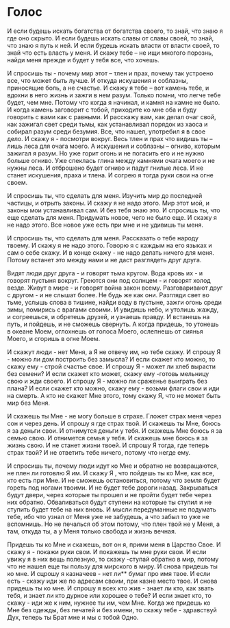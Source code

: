 ﻿# Голос

И если будешь искать богатства от богатства своего, то знай, что знаю я где оно скрыто. И если будешь искать славы от славы своей, то знай, что знаю я путь к ней. И если будешь искать власти от власти своей, то знай что есть власть у меня. И скажу тебе – не ищи многого порознь, найди меня прежде и будет у тебя все, что хочешь.



И спросишь ты - почему мир этот – тлен и прах, почему так устроено все, что может быть лучше. И откуда искушения и соблазны, приносящие боль, а не счастье. И скажу я тебе – вот камень тебе, и вдохни в него жизнь и зажги в нем разум. Только помни, что легче тебе будет, чем мне. Потому что когда я начинал, и камня на камне не было. И когда камень заговорит с тобой, приходите ко мне оба и буду говорить с вами как с равными. И расскажу вам, как делал очаг свой, как зажигал свет среди тьмы, как устанавливал порядок из хаоса и собирал разум среди безумия. Все, что нашел, употребил я в свое дело. И скажу я - посмотри вокруг. Весь тлен и прах что видишь ты – лишь леса для очага моего. А искушения и соблазны – огниво, которым зажигал я разум. Но уже горит огонь и не погасить его и не нужно больше огниво. Уже спеклась глина между камнями очага моего и не нужны леса. И отброшено будет огниво и падут гнилые леса. И не станет искушения, праха и тлена. И согрею я тогда руки свои на огне своем.

И спросишь ты, что сделать для меня. Изучить мир до последней частицы, и отрыть законы. И скажу я не надо этого. Мир этот мой, и законы мои устанавливал сам. И без тебя знаю это. И спросишь ты, что еще сделать для меня. Придумать новое, чего не было еще. И скажу я не надо этого. Все новое уже есть при мне и не удивишь ты меня.

И спросишь ты, что сделать для меня. Рассказать о тебе народу твоему. И скажу я не надо этого. Говорю я с каждым на его языках и сам о себе скажу. И в конце скажу - не надо делать ничего для меня. Потому встанет это между нами и не даст разглядеть друг друга. 

Видят люди друг друга - и говорят тьма кругом. Вода кровь их - и говорят пустыня вокруг. Греются они под солнцем - и говорят холод везде. Живут в мире - и говорят война закон всему. Разговаривают друг с другом - и не слышат более. Не будь же как они. Разгляди свет во тьме, услышь слова в тишине, найди воду в пустыне, зажги огонь среди зимы, помирись с врагами своими. И увидишь небо, и утолишь жажду, и согреешься, и обретешь друзей, и узнаешь правду. И встанешь на путь, и пойдешь, и не сможешь свернуть. А когда придешь, то утонешь в океане Моем, оглохнешь от голоса Моего, ослепнешь от сиянья Моего, и сгоришь в огне Моем.


И скажут люди - нет Меня, а Я не отвечу им, но тебе скажу. И спрошу Я - можно ли дом построить без замысла? И если скажет кто можно, то скажу ему - строй счастье свое. И спрошу Я - может ли хлеб вырасти без семени? И если скажет кто может, скажу ему -готовь мельницу свою и жди своего. И спрошу Я - можно ли сраженье выиграть без плана? И если скажет кто можно, скажу ему - возьми флаги свои и иди на смерть. А кто не скажет Мне этого, тому скажу Я, что не может быть мир без Меня.

И скажешь ты Мне - не могу больше в страхе. Гложет страх меня через сон и через день. И спрошу я где страх твой. И скажешь ты Мне, боюсь я за деньги свои. И отнимутся деньги у тебя. И скажешь Мне боюсь я за семью свою. И отнимется семья у тебя. И скажешь мне боюсь я за жизнь свою. И не станет жизни твоей. И спрошу Я тогда, где теперь страх твой? И не ответить тебе ничего, потому что негде ему.

И спросишь ты, почему люди идут ко Мне и обратно не возвращаются, не плен ли готовлю Я им. И скажу Я , что пойдешь ты ко Мне, как все, кто есть при Мне. И не сможешь остановиться, потому что земля будет гореть под ногами твоими. И не будет тебе дороги назад. Закрываться будут двери, через которые ты прошел и не пройти будет тебе через них обратно. Обваливаться будут ступени на которые ты ступил и не ступить будет тебе на них вновь. И мысли передуманные не подумать тебе, ибо что узнал от Меня уже не забудешь, а что забыл то уже не вспомнишь. Но не печалься об этом потому, что плен твой не у Меня, а там, откуда ты, а у Меня только свобода и жизнь вечная.

Придешь ты ко Мне и скажешь, вот он я, прими меня в Царство Свое. И скажу я - покажи руки свои. И покажешь ты мне руки свои. И если увижу я в них вещь полезную, то скажу -ступай обратно в мир, потому что не нашел еще ты пользу для мирского в миру. И снова придешь ты ко мне. И сцрошу я казначеев - нет ли** бумаг про имя твое. И если есть - скажу иди же по адресам своим, при казне место твое. И снова придешь ты ко мне. И спрошу я всех кто жив - знает ли кто, как звать тебя, и знает ли кто дурное или хорошее о тебе? И если знает кто, то скажу - иди же к ним, нужнее ты им, чем Мне. Когда же придешь ко Мне без одежды, без печатей и без имени, то скажу тебе - здравствуй Дух, теперь ты Брат мне и мы с тобой Одно.

